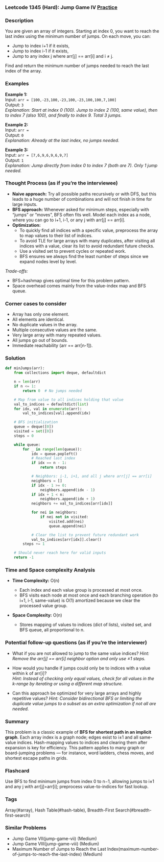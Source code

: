 ### Leetcode 1345 (Hard): Jump Game IV [Practice](https://leetcode.com/problems/jump-game-iv)

### Description  
You are given an array of integers. Starting at index 0, you want to reach the last index using the minimum number of jumps. On each move, you can:
- Jump to index i+1 if it exists,
- Jump to index i-1 if it exists,
- Jump to any index j where arr[j] == arr[i] and i ≠ j.

Find and return the minimum number of jumps needed to reach the last index of the array.

### Examples  

**Example 1:**  
Input: `arr = [100,-23,100,-23,100,-23,100,100,7,100]`  
Output: `3`  
*Explanation: Start at index 0 (100). Jump to index 2 (100, same value), then to index 7 (also 100), and finally to index 9. Total 3 jumps.*

**Example 2:**  
Input: `arr = `  
Output: `0`  
*Explanation: Already at the last index, no jumps needed.*

**Example 3:**  
Input: `arr = [7,6,9,6,9,6,9,7]`  
Output: `1`  
*Explanation: Jump directly from index 0 to index 7 (both are 7). Only 1 jump needed.*

### Thought Process (as if you’re the interviewee)  
- **Naive approach:** Try all possible paths recursively or with DFS, but this leads to a huge number of combinations and will not finish in time for large inputs.
- **BFS approach:** Whenever asked for minimum steps, especially with “jumps” or “moves”, BFS often fits well. Model each index as a node, where you can go to i+1, i-1, or any j with arr[j] == arr[i].  
- **Optimization:**  
  - To quickly find all indices with a specific value, preprocess the array to map values to their list of indices.
  - To avoid TLE for large arrays with many duplicates, after visiting all indices with a value, clear its list to avoid redundant future checks.
  - Use a visited set to prevent cycles or repeated work.
  - BFS ensures we always find the least number of steps since we expand nodes level by level.

*Trade-offs:*
- BFS+hashmap gives optimal time for this problem pattern.
- Space overhead comes mainly from the value-index map and BFS queue.

### Corner cases to consider  
- Array has only one element.
- All elements are identical.
- No duplicate values in the array.
- Multiple consecutive values are the same.
- Very large array with many repeated values.
- All jumps go out of bounds.
- Immediate reachability (arr == arr[n-1]).

### Solution

```python
def minJumps(arr):
    from collections import deque, defaultdict

    n = len(arr)
    if n <= 1:
        return 0  # No jumps needed

    # Map from value to all indices holding that value
    val_to_indices = defaultdict(list)
    for idx, val in enumerate(arr):
        val_to_indices[val].append(idx)

    # BFS initialization
    queue = deque([0])
    visited = set([0])
    steps = 0

    while queue:
        for _ in range(len(queue)):
            idx = queue.popleft()
            # Reached last index
            if idx == n - 1:
                return steps

            # Neighbors: i-1, i+1, and all j where arr[j] == arr[i]
            neighbors = []
            if idx - 1 >= 0:
                neighbors.append(idx - 1)
            if idx + 1 < n:
                neighbors.append(idx + 1)
            neighbors += val_to_indices[arr[idx]]

            for nei in neighbors:
                if nei not in visited:
                    visited.add(nei)
                    queue.append(nei)

            # Clear the list to prevent future redundant work
            val_to_indices[arr[idx]].clear()
        steps += 1

    # Should never reach here for valid inputs
    return -1
```

### Time and Space complexity Analysis  

- **Time Complexity:** O(n)  
  - Each index and each value group is processed at most once.
  - BFS visits each node at most once and each branching operation (to i+1, i-1, same-value) is O(1) amortized because we clear the processed value group.

- **Space Complexity:** O(n)  
  - Stores mapping of values to indices (dict of lists), visited set, and BFS queue, all proportional to n.

### Potential follow-up questions (as if you’re the interviewer)  

- What if you are not allowed to jump to the same value indices?
  *Hint: Remove the arr[j] == arr[i] neighbor option and only use ±1 steps.*

- How would you handle if jumps could only be to indices with a value within k of arr[i]?  
  *Hint: Instead of checking only equal values, check for all values in the k-range by iterating or using a different map structure.*

- Can this approach be optimized for very large arrays and highly repetitive values?
  *Hint: Consider bidirectional BFS or limiting the duplicate value jumps to a subset as an extra optimization if not all are needed.*

### Summary
This problem is a classic example of **BFS for shortest path in an implicit graph**. Each array index is a graph node; edges exist to i±1 and all same-value indices. Hash-mapping values to indices and clearing them after expansion is key for efficiency. This pattern applies to many graph or board-jumping problems — for instance, word ladders, chess moves, and shortest escape paths in grids.


### Flashcard
Use BFS to find minimum jumps from index 0 to n−1, allowing jumps to i±1 and any j with arr[j]=arr[i]; preprocess value-to-indices for fast lookup.

### Tags
Array(#array), Hash Table(#hash-table), Breadth-First Search(#breadth-first-search)

### Similar Problems
- Jump Game VII(jump-game-vii) (Medium)
- Jump Game VIII(jump-game-viii) (Medium)
- Maximum Number of Jumps to Reach the Last Index(maximum-number-of-jumps-to-reach-the-last-index) (Medium)